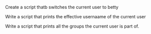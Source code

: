Create a script thatb switches the current user to betty

Write a script that prints the effective usernaame of the current user

Write a script that prints all the groups the current user is part of.
